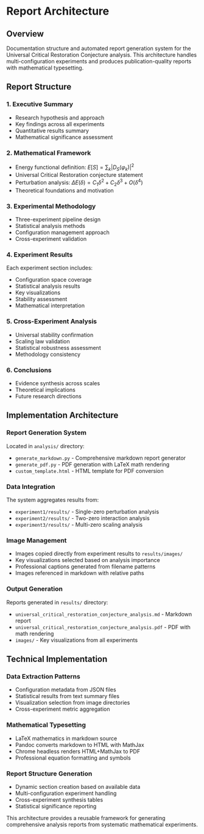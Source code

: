 # Report Architecture

## Overview

Documentation structure and automated report generation system for the Universal Critical Restoration Conjecture analysis. This architecture handles multi-configuration experiments and produces publication-quality reports with mathematical typesetting.

## Report Structure

### 1. Executive Summary
- Research hypothesis and approach
- Key findings across all experiments
- Quantitative results summary
- Mathematical significance assessment

### 2. Mathematical Framework
- Energy functional definition: $E[S] = \sum_k |D_S(\varphi_k)|^2$
- Universal Critical Restoration conjecture statement
- Perturbation analysis: $\Delta E(\delta) = C_1\delta^2 + C_2\delta^3 + O(\delta^4)$
- Theoretical foundations and motivation

### 3. Experimental Methodology
- Three-experiment pipeline design
- Statistical analysis methods
- Configuration management approach
- Cross-experiment validation

### 4. Experiment Results
Each experiment section includes:
- Configuration space coverage
- Statistical analysis results
- Key visualizations
- Stability assessment
- Mathematical interpretation

### 5. Cross-Experiment Analysis
- Universal stability confirmation
- Scaling law validation
- Statistical robustness assessment
- Methodology consistency

### 6. Conclusions
- Evidence synthesis across scales
- Theoretical implications
- Future research directions
## Implementation Architecture

### Report Generation System
Located in `analysis/` directory:
- `generate_markdown.py` - Comprehensive markdown report generator
- `generate_pdf.py` - PDF generation with LaTeX math rendering
- `custom_template.html` - HTML template for PDF conversion

### Data Integration
The system aggregates results from:
- `experiment1/results/` - Single-zero perturbation analysis
- `experiment2/results/` - Two-zero interaction analysis  
- `experiment3/results/` - Multi-zero scaling analysis

### Image Management
- Images copied directly from experiment results to `results/images/`
- Key visualizations selected based on analysis importance
- Professional captions generated from filename patterns
- Images referenced in markdown with relative paths

### Output Generation
Reports generated in `results/` directory:
- `universal_critical_restoration_conjecture_analysis.md` - Markdown report
- `universal_critical_restoration_conjecture_analysis.pdf` - PDF with math rendering
- `images/` - Key visualizations from all experiments

## Technical Implementation

### Data Extraction Patterns
- Configuration metadata from JSON files
- Statistical results from text summary files
- Visualization selection from image directories
- Cross-experiment metric aggregation

### Mathematical Typesetting
- LaTeX mathematics in markdown source
- Pandoc converts markdown to HTML with MathJax
- Chrome headless renders HTML+MathJax to PDF
- Professional equation formatting and symbols

### Report Structure Generation
- Dynamic section creation based on available data
- Multi-configuration experiment handling
- Cross-experiment synthesis tables
- Statistical significance reporting

This architecture provides a reusable framework for generating comprehensive analysis reports from systematic mathematical experiments.
